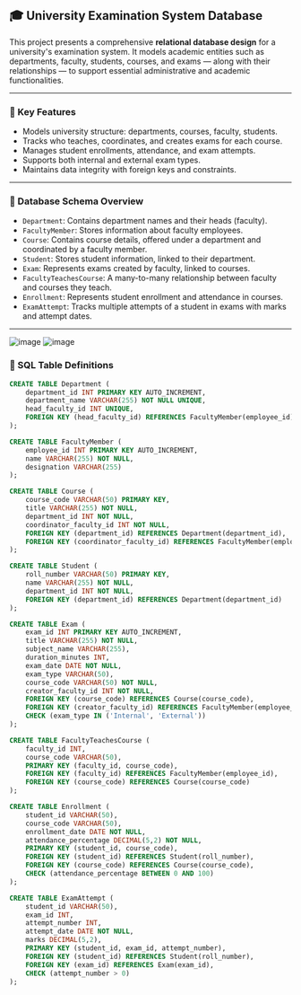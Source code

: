 
 ## 🎓 University Examination System Database

This project presents a comprehensive **relational database design** for a university's examination system. It models academic entities such as departments, faculty, students, courses, and exams — along with their relationships — to support essential administrative and academic functionalities.

---

### 📌 Key Features

- Models university structure: departments, courses, faculty, students.
- Tracks who teaches, coordinates, and creates exams for each course.
- Manages student enrollments, attendance, and exam attempts.
- Supports both internal and external exam types.
- Maintains data integrity with foreign keys and constraints.

---

### 🧱 Database Schema Overview

- `Department`: Contains department names and their heads (faculty).
- `FacultyMember`: Stores information about faculty employees.
- `Course`: Contains course details, offered under a department and coordinated by a faculty member.
- `Student`: Stores student information, linked to their department.
- `Exam`: Represents exams created by faculty, linked to courses.
- `FacultyTeachesCourse`: A many-to-many relationship between faculty and courses they teach.
- `Enrollment`: Represents student enrollment and attendance in courses.
- `ExamAttempt`: Tracks multiple attempts of a student in exams with marks and attempt dates.

---

![image](https://github.com/user-attachments/assets/2067e786-8ea6-4d37-9f47-a957b0a13336)
![image](https://github.com/user-attachments/assets/aae8ecb5-5327-4f74-a8ff-150a4dd20981)




### 🧾 SQL Table Definitions

```sql
CREATE TABLE Department (
    department_id INT PRIMARY KEY AUTO_INCREMENT,
    department_name VARCHAR(255) NOT NULL UNIQUE,
    head_faculty_id INT UNIQUE,
    FOREIGN KEY (head_faculty_id) REFERENCES FacultyMember(employee_id)
);

CREATE TABLE FacultyMember (
    employee_id INT PRIMARY KEY AUTO_INCREMENT,
    name VARCHAR(255) NOT NULL,
    designation VARCHAR(255)
);

CREATE TABLE Course (
    course_code VARCHAR(50) PRIMARY KEY,
    title VARCHAR(255) NOT NULL,
    department_id INT NOT NULL,
    coordinator_faculty_id INT NOT NULL,
    FOREIGN KEY (department_id) REFERENCES Department(department_id),
    FOREIGN KEY (coordinator_faculty_id) REFERENCES FacultyMember(employee_id)
);

CREATE TABLE Student (
    roll_number VARCHAR(50) PRIMARY KEY,
    name VARCHAR(255) NOT NULL,
    department_id INT NOT NULL,
    FOREIGN KEY (department_id) REFERENCES Department(department_id)
);

CREATE TABLE Exam (
    exam_id INT PRIMARY KEY AUTO_INCREMENT,
    title VARCHAR(255) NOT NULL,
    subject_name VARCHAR(255),
    duration_minutes INT,
    exam_date DATE NOT NULL,
    exam_type VARCHAR(50),
    course_code VARCHAR(50) NOT NULL,
    creator_faculty_id INT NOT NULL,
    FOREIGN KEY (course_code) REFERENCES Course(course_code),
    FOREIGN KEY (creator_faculty_id) REFERENCES FacultyMember(employee_id),
    CHECK (exam_type IN ('Internal', 'External'))
);

CREATE TABLE FacultyTeachesCourse (
    faculty_id INT,
    course_code VARCHAR(50),
    PRIMARY KEY (faculty_id, course_code),
    FOREIGN KEY (faculty_id) REFERENCES FacultyMember(employee_id),
    FOREIGN KEY (course_code) REFERENCES Course(course_code)
);

CREATE TABLE Enrollment (
    student_id VARCHAR(50),
    course_code VARCHAR(50),
    enrollment_date DATE NOT NULL,
    attendance_percentage DECIMAL(5,2) NOT NULL,
    PRIMARY KEY (student_id, course_code),
    FOREIGN KEY (student_id) REFERENCES Student(roll_number),
    FOREIGN KEY (course_code) REFERENCES Course(course_code),
    CHECK (attendance_percentage BETWEEN 0 AND 100)
);

CREATE TABLE ExamAttempt (
    student_id VARCHAR(50),
    exam_id INT,
    attempt_number INT,
    attempt_date DATE NOT NULL,
    marks DECIMAL(5,2),
    PRIMARY KEY (student_id, exam_id, attempt_number),
    FOREIGN KEY (student_id) REFERENCES Student(roll_number),
    FOREIGN KEY (exam_id) REFERENCES Exam(exam_id),
    CHECK (attempt_number > 0)
);
